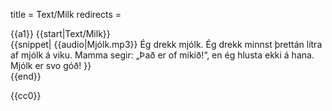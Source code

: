 title = Text/Milk
redirects =
>>>>

<noinclude>
{{a1}}
</noinclude>
{{start|Text/Milk}}
<div data-audio-file="{{{audio|Mjólk.mp3}}}">
{{snippet|
{{audio|Mjólk.mp3}}
Ég drekk mjólk. Ég drekk minnst þrettán lítra af mjólk á viku. Mamma segir: „Það er of mikið!“, en ég hlusta ekki á hana. Mjólk er svo góð!
}}
</div>
{{end}}

<noinclude>{{cc0}}</noinclude>